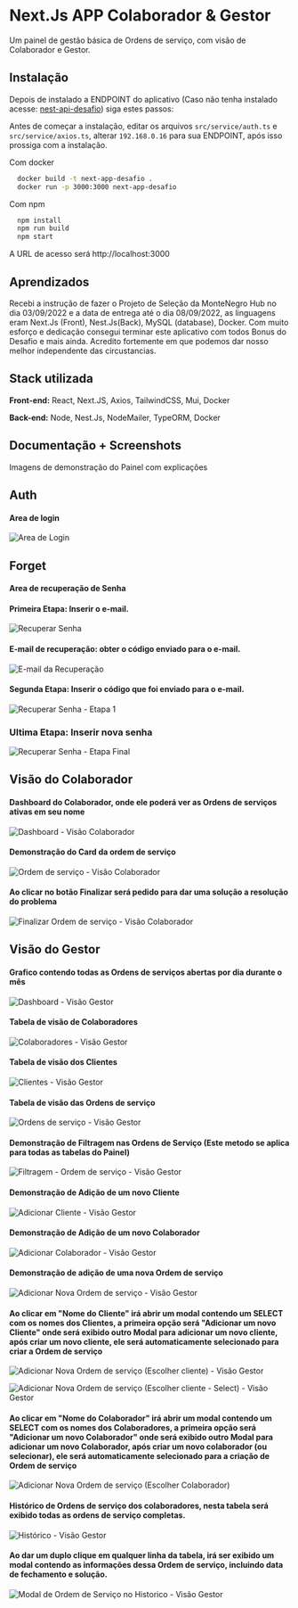 
# Next.Js APP Colaborador & Gestor

Um painel de gestão básica de Ordens de serviço, com visão de Colaborador e Gestor.




## Instalação

Depois de instalado a ENDPOINT do aplicativo (Caso não tenha instalado acesse: [nest-api-desafio](https://github.com/DanielXavierJob/nest-api-desafio)) siga estes passos:

Antes de começar a instalação, editar os arquivos ```src/service/auth.ts``` e ```src/service/axios.ts```, alterar ```192.168.0.16``` para sua ENDPOINT, após isso prossiga com a instalação.

Com docker

```bash
  docker build -t next-app-desafio .
  docker run -p 3000:3000 next-app-desafio
```
Com npm

```bash
  npm install
  npm run build
  npm start
```
A URL de acesso será http://localhost:3000
## Aprendizados

Recebi a instrução de fazer o Projeto de Seleção da MonteNegro Hub no dia 03/09/2022
e a data de entrega até o dia 08/09/2022, as linguagens eram 
Next.Js (Front), Nest.Js(Back), MySQL (database), Docker. Com muito esforço e dedicação consegui terminar este aplicativo com todos Bonus do Desafio e mais ainda. Acredito fortemente em que podemos dar nosso melhor independente das circustancias.
## Stack utilizada

**Front-end:** React, Next.JS, Axios, TailwindCSS, Mui, Docker

**Back-end:** Node, Nest.Js, NodeMailer, TypeORM, Docker

## Documentação + Screenshots

Imagens de demonstração do Painel com explicações

## Auth

#### Area de login

![Area de Login](https://i.imgur.com/hzLs34y.jpg)

## Forget

#### Area de recuperação de Senha
#### Primeira Etapa: Inserir o e-mail.
![Recuperar Senha](https://i.imgur.com/gkaK7Q1.jpg)

#### E-mail de recuperação: obter o código enviado para o e-mail.
![E-mail da Recuperação](https://i.imgur.com/zmTVYZW.jpg)


#### Segunda Etapa: Inserir o código que foi enviado para o e-mail.
![Recuperar Senha - Etapa 1](https://i.imgur.com/awdaqa0.jpg)

### Ultima Etapa: Inserir nova senha
![Recuperar Senha - Etapa Final](https://i.imgur.com/CRTz2yR.jpg)


## Visão do Colaborador

#### Dashboard do Colaborador, onde ele poderá ver as Ordens de serviços ativas em seu nome
![Dashboard - Visão Colaborador](https://i.imgur.com/ywAEqWw.jpg)

#### Demonstração do Card da ordem de serviço
![Ordem de serviço - Visão Colaborador](https://i.imgur.com/gVU9ZJ1.jpg)

#### Ao clicar no botão Finalizar será pedido para dar uma solução a resolução do problema
![Finalizar Ordem de serviço - Visão Colaborador](https://i.imgur.com/UoczsxZ.png)

## Visão do Gestor

#### Grafico contendo todas as Ordens de serviços abertas por dia durante o mês
![Dashboard - Visão Gestor](https://i.imgur.com/IkBQ7eO.jpg)

#### Tabela de visão de Colaboradores
![Colaboradores - Visão Gestor](https://i.imgur.com/j0HkhSE.jpg)

#### Tabela de visão dos Clientes
![Clientes - Visão Gestor](https://i.imgur.com/wlstiKx.jpg)

#### Tabela de visão das Ordens de serviço
![Ordens de serviço - Visão Gestor](https://i.imgur.com/WYRb7FP.jpg)

#### Demonstração de Filtragem nas Ordens de Serviço (Este metodo se aplica para todas as tabelas do Painel)
![Filtragem - Ordem de serviço - Visão Gestor](https://i.imgur.com/Ct96amQ.jpg)

#### Demonstração de Adição de um novo Cliente
![Adicionar Cliente - Visão Gestor](https://i.imgur.com/SzMGYZJ.jpg)

#### Demonstração de Adição de um novo Colaborador
![Adicionar Colaborador - Visão Gestor](https://i.imgur.com/V4HFJUS.jpg)

#### Demonstração de adição de uma nova Ordem de serviço
![Adicionar Nova Ordem de serviço - Visão Gestor](https://i.imgur.com/jD4I8k2.jpg)

#### Ao clicar em "Nome do Cliente" irá abrir um modal contendo um SELECT com os nomes dos Clientes, a primeira opção será "Adicionar um novo Cliente" onde será exibido outro Modal para adicionar um novo cliente, após criar um novo cliente, ele será automaticamente selecionado para criar a Ordem de serviço
![Adicionar Nova Ordem de serviço (Escolher cliente) - Visão Gestor](https://i.imgur.com/N4s0DHM.jpg)

![Adicionar Nova Ordem de serviço (Escolher cliente - Select) - Visão Gestor](https://i.imgur.com/Ksm18PI.jpg)


#### Ao clicar em "Nome do Colaborador" irá abrir um modal contendo um SELECT com os nomes dos Colaboradores, a primeira opção será "Adicionar um novo Colaborador" onde será exibido outro Modal para adicionar um novo Colaborador, após criar um novo colaborador (ou selecionar), ele será automaticamente selecionado para a criação de Ordem de serviço
![Adicionar Nova Ordem de serviço (Escolher Colaborador)](https://i.imgur.com/H88OnjU.png)


#### Histórico de Ordens de serviço dos colaboradores, nesta tabela será exibido todas as ordens de serviço completas.
![Histórico - Visão Gestor](https://i.imgur.com/NbS1U1m.jpg)

#### Ao dar um duplo clique em qualquer linha da tabela, irá ser exibido um modal contendo as informações dessa Ordem de serviço, incluindo data de fechamento e solução.
![Modal de Ordem de Serviço no Historico - Visão Gestor](https://i.imgur.com/m8apGio.jpg)
